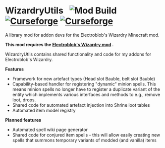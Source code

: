
# WizardryUtils &nbsp; ![Mod Build](https://github.com/WinDanesz/WizardryUtils/workflows/Build%20Commit/badge.svg) [![Curseforge](http://cf.way2muchnoise.eu/608287.svg)](https://www.curseforge.com/minecraft/mc-mods/wizardryutils) [![Curseforge](http://cf.way2muchnoise.eu/versions/608287.svg)](http://www.curseforge.com/minecraft/mc-mods/wizardryutils/files)
A library mod for addon devs for the Electroblob's Wizardry Minecraft mod.

**This mod requires the [Electroblob's Wizardry mod](https://www.curseforge.com/minecraft/mc-mods/electroblobs-wizardry) .**

WizardryUtils contains shared functionality and code for my addons for Electroblob's Wizardry.

**Features**
- Framework for new artefact types (Head slot Bauble, belt slot Bauble)
- Capability-based handler for registering "dynamic" minion spells. This means minion spells no longer have to register a duplicate variant of the entity which
  implements various interfaces and methods to e.g., remove loot, drops.
- Shared code for automated artefact injection into Shrine loot tables
- Automated item model registry

**Planned features**
- Automated spell wiki page generator
- Shared code for conjured item spells - this will allow easily creating new spells that summons temporary variants of modded (and vanilla) items
